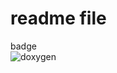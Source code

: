 # readme file  
badge  
![doxygen](https://github.com/sandybeats/badge/workflows/doxygen/badge.svg)
